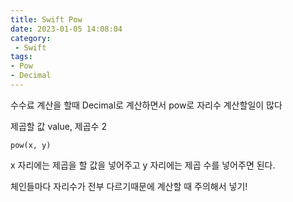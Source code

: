```yaml
---
title: Swift Pow
date: 2023-01-05 14:08:04
category:
 - Swift
tags: 
- Pow
- Decimal
---
```


수수료 계산을 할때 Decimal로 계산하면서 pow로 자리수 계산할일이 많다

제곱할 값 value, 제곱수 2

```
pow(x, y)
```

x 자리에는 제곱을 할 값을 넣어주고
y 자리에는 제곱 수를 넣어주면 된다.

체인들마다 자리수가 전부 다르기때문에 계산할 때 주의해서 넣기!
